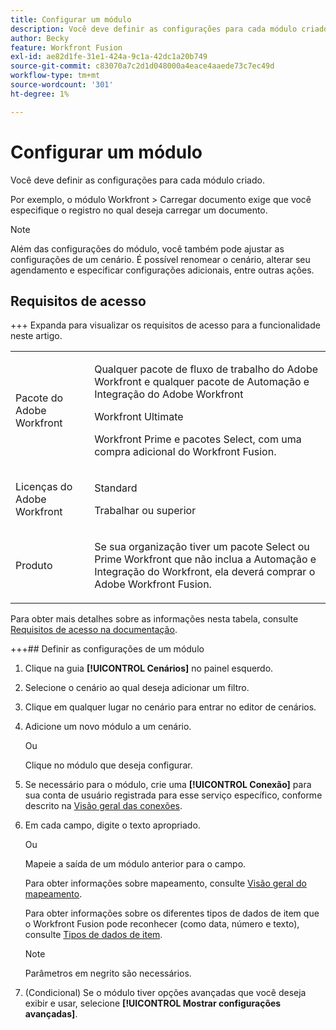 ```yaml
---
title: Configurar um módulo
description: Você deve definir as configurações para cada módulo criado.
author: Becky
feature: Workfront Fusion
exl-id: ae82d1fe-31e1-424a-9c1a-42dc1a20b749
source-git-commit: c83070a7c2d1d048000a4eace4aaede73c7ec49d
workflow-type: tm+mt
source-wordcount: '301'
ht-degree: 1%

---
```


# Configurar um módulo

Você deve definir as configurações para cada módulo criado.

Por exemplo, o módulo Workfront > Carregar documento exige que você especifique o registro no qual deseja carregar um documento.

>[!NOTE]
>
>Além das configurações do módulo, você também pode ajustar as configurações de um cenário. É possível renomear o cenário, alterar seu agendamento e especificar configurações adicionais, entre outras ações.

## Requisitos de acesso

+++ Expanda para visualizar os requisitos de acesso para a funcionalidade neste artigo.

<table style="table-layout:auto">
 <col> 
 <col> 
 <tbody> 
  <tr> 
   <td role="rowheader">Pacote do Adobe Workfront</td> 
   <td> <p>Qualquer pacote de fluxo de trabalho do Adobe Workfront e qualquer pacote de Automação e Integração do Adobe Workfront</p><p>Workfront Ultimate</p><p>Workfront Prime e pacotes Select, com uma compra adicional do Workfront Fusion.</p> </td> 
  </tr> 
  <tr data-mc-conditions=""> 
   <td role="rowheader">Licenças do Adobe Workfront</td> 
   <td> <p>Standard</p><p>Trabalhar ou superior</p> </td> 
  </tr> 
  <tr> 
   <td role="rowheader">Produto</td> 
   <td>
   <p>Se sua organização tiver um pacote Select ou Prime Workfront que não inclua a Automação e Integração do Workfront, ela deverá comprar o Adobe Workfront Fusion.</li></ul>
   </td> 
  </tr>
 </tbody> 
</table>

Para obter mais detalhes sobre as informações nesta tabela, consulte [Requisitos de acesso na documentação](/help/workfront-fusion/references/licenses-and-roles/access-level-requirements-in-documentation.md).

+++## Definir as configurações de um módulo

1. Clique na guia **[!UICONTROL Cenários]** no painel esquerdo.
1. Selecione o cenário ao qual deseja adicionar um filtro.
1. Clique em qualquer lugar no cenário para entrar no editor de cenários.
1. Adicione um novo módulo a um cenário.

   Ou

   Clique no módulo que deseja configurar.

1. Se necessário para o módulo, crie uma **[!UICONTROL Conexão]** para sua conta de usuário registrada para esse serviço específico, conforme descrito na [Visão geral das conexões](/help/workfront-fusion/get-started-with-fusion/understand-fusion/connection-overview.md).
1. Em cada campo, digite o texto apropriado.

   Ou

   Mapeie a saída de um módulo anterior para o campo.

   Para obter informações sobre mapeamento, consulte [Visão geral do mapeamento](/help/workfront-fusion/get-started-with-fusion/understand-fusion/mapping-overview.md).

   Para obter informações sobre os diferentes tipos de dados de item que o Workfront Fusion pode reconhecer (como data, número e texto), consulte [Tipos de dados de item](/help/workfront-fusion/references/mapping-panel/data-types/item-data-types.md).

   >[!NOTE]
   >
   >Parâmetros em negrito são necessários.

1. (Condicional) Se o módulo tiver opções avançadas que você deseja exibir e usar, selecione **[!UICONTROL Mostrar configurações avançadas]**.
